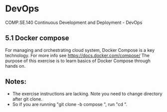 # DevOps
COMP.SE.140 Continuous Development and Deployment - DevOps

## 5.1 Docker compose
For managing and orchestrating cloud system, Docker Compose is a key technology.
For more info see https://docs.docker.com/compose/
The purpose of this exercise is to learn basics of Docker Compose through hands on.

## Notes:
- The exercise instructions are lacking. Note you need to change directory after git clone.
- So if you are running "git clone -b compose <the git url you gave>", run "cd <the cloned folder>".